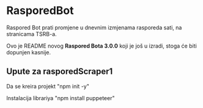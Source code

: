 # RasporedBot

Raspored Bot prati promjene u dnevnim izmjenama rasporeda sati, na stranicama TSRB-a.

Ovo je README novog **Raspored Bota 3.0.0** koji je još u izradi, stoga će biti dopunjen kasnije.

## Upute za rasporedScraper1

Da se kreira projekt "npm init -y"

Instalacija librariya "npm install puppeteer"

